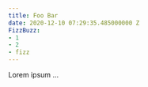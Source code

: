 ```yaml
---
title: Foo Bar
date: 2020-12-10 07:29:35.485000000 Z
FizzBuzz:
- 1
- 2
- fizz
---
```


Lorem ipsum …